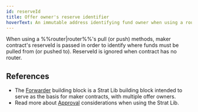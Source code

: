 ```yaml
---
id: reserveId
title: Offer owner's reserve identifier
hoverText: An immutable address identifying fund owner when using a router
---
```


When using a %%router|router%%'s pull (or push) methods, maker contract's reserveId is passed in order to identify where funds must be pulled from (or pushed to). ReserveId is ignored when contract has no router.

## References

* The [Forwarder](../strat-lib/background/offer-maker/forwarder.md) building block is a Strat Lib building block intended to serve as the basis for maker contracts, with multiple offer owners.
* Read more about [Approval](../strat-lib/guides/approvals.md) considerations when using the Strat Lib.
